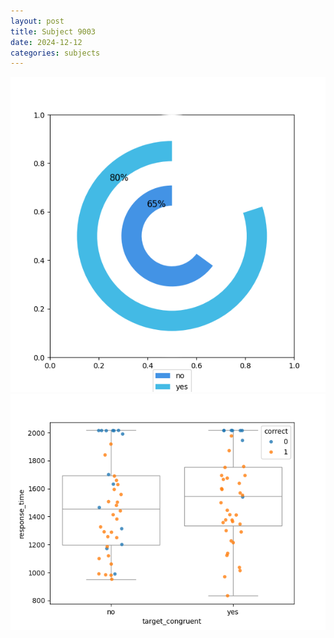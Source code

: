 ```yaml
---
layout: post
title: Subject 9003
date: 2024-12-12
categories: subjects
---
```


![](data/9003/run-3/9003_accuracy_target_congruence.png)
![](data/9003/run-3/9003_rt_congruence.png)
